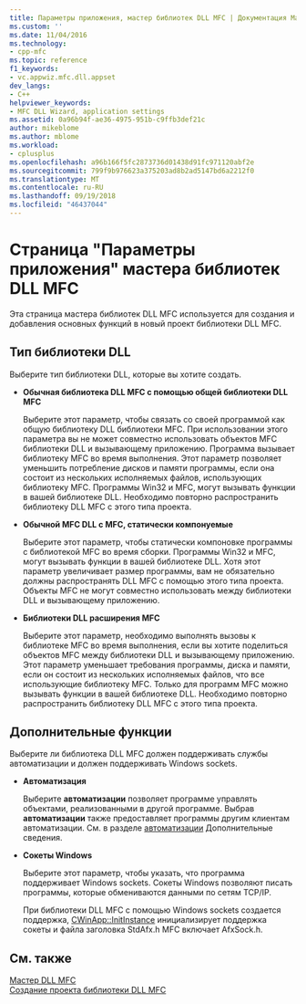 ```yaml
---
title: Параметры приложения, мастер библиотек DLL MFC | Документация Майкрософт
ms.custom: ''
ms.date: 11/04/2016
ms.technology:
- cpp-mfc
ms.topic: reference
f1_keywords:
- vc.appwiz.mfc.dll.appset
dev_langs:
- C++
helpviewer_keywords:
- MFC DLL Wizard, application settings
ms.assetid: 0a96b94f-ae36-4975-951b-c9ffb3def21c
author: mikeblome
ms.author: mblome
ms.workload:
- cplusplus
ms.openlocfilehash: a96b166f5fc2873736d01438d91fc971120abf2e
ms.sourcegitcommit: 799f9b976623a375203ad8b2ad5147bd6a2212f0
ms.translationtype: MT
ms.contentlocale: ru-RU
ms.lasthandoff: 09/19/2018
ms.locfileid: "46437044"
---
```

# <a name="application-settings-mfc-dll-wizard"></a>Страница "Параметры приложения" мастера библиотек DLL MFC

Эта страница мастера библиотек DLL MFC используется для создания и добавления основных функций в новый проект библиотеки DLL MFC.

## <a name="dll-type"></a>Тип библиотеки DLL

Выберите тип библиотеки DLL, которые вы хотите создать.

- **Обычная библиотека DLL MFC с помощью общей библиотеки DLL MFC**

   Выберите этот параметр, чтобы связать со своей программой как общую библиотеку DLL библиотеки MFC. При использовании этого параметра вы не может совместно использовать объектов MFC библиотеки DLL и вызывающему приложению. Программа вызывает библиотеку MFC во время выполнения. Этот параметр позволяет уменьшить потребление дисков и памяти программы, если она состоит из нескольких исполняемых файлов, использующих библиотеку MFC. Программы Win32 и MFC, могут вызывать функции в вашей библиотеке DLL. Необходимо повторно распространить библиотеку DLL MFC с этого типа проекта.

- **Обычной MFC DLL с MFC, статически компонуемые**

   Выберите этот параметр, чтобы статически компоновке программы с библиотекой MFC во время сборки. Программы Win32 и MFC, могут вызывать функции в вашей библиотеке DLL. Хотя этот параметр увеличивает размер программы, вам не обязательно должны распространять DLL MFC с помощью этого типа проекта. Объекты MFC не могут совместно использовать между библиотеки DLL и вызывающему приложению.

- **Библиотеки DLL расширения MFC**

   Выберите этот параметр, необходимо выполнять вызовы к библиотеке MFC во время выполнения, если вы хотите поделиться объектов MFC между библиотеки DLL и вызывающему приложению. Этот параметр уменьшает требования программы, диска и памяти, если он состоит из нескольких исполняемых файлов, что все использующие библиотеку MFC. Только для программ MFC можно вызывать функции в вашей библиотеке DLL. Необходимо повторно распространить библиотеку DLL MFC с этого типа проекта.

## <a name="additional-features"></a>Дополнительные функции

Выберите ли библиотека DLL MFC должен поддерживать службы автоматизации и должен поддерживать Windows sockets.

- **Автоматизация**

   Выберите **автоматизации** позволяет программе управлять объектами, реализованными в другой программе. Выбрав **автоматизации** также предоставляет программы другим клиентам автоматизации. См. в разделе [автоматизации](../../mfc/automation.md) Дополнительные сведения.

- **Сокеты Windows**

   Выберите этот параметр, чтобы указать, что программа поддерживает Windows sockets. Сокеты Windows позволяют писать программы, которые обмениваются данными по сетям TCP/IP.

   При библиотеки DLL MFC с помощью Windows sockets создается поддержка, [CWinApp::InitInstance](../../mfc/reference/cwinapp-class.md#initinstance) инициализирует поддержка сокеты и файла заголовка StdAfx.h MFC включает AfxSock.h.

## <a name="see-also"></a>См. также

[Мастер DLL MFC](../../mfc/reference/mfc-dll-wizard.md)<br/>
[Создание проекта библиотеки DLL MFC](../../mfc/reference/creating-an-mfc-dll-project.md)


